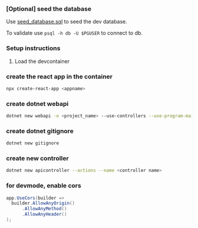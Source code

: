 ### [Optional] seed the database
Use [seed_database.sql](.devcontainer/seed_database.sql) to seed the dev database.

To validate use ```psql -h db -U $PGUSER``` to connect to db.

### Setup instructions
1. Load the devcontainer

### create the react app in the container
```zsh
npx create-react-app <appname>
```

### create dotnet webapi
```zsh
dotnet new webapi -o <project_name> --use-controllers --use-program-main
```

### create dotnet gitignore
```zsh
dotnet new gitignore
```

### create new controller
```zsh
dotnet new apicontroller --actions --name <controller name>
```

### for devmode, enable cors
```csharp
app.UseCors(builder => 
  builder.AllowAnyOrigin()
      .AllowAnyMethod()
      .AllowAnyHeader()
);
```
